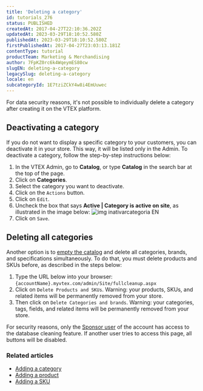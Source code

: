 ```yaml
---
title: 'Deleting a category'
id: tutorials_276
status: PUBLISHED
createdAt: 2017-04-27T22:10:36.202Z
updatedAt: 2023-03-29T18:10:52.580Z
publishedAt: 2023-03-29T18:10:52.580Z
firstPublishedAt: 2017-04-27T23:03:13.181Z
contentType: tutorial
productTeam: Marketing & Merchandising
author: 7FpKZ0rc6k4WqeymES80cw
slugEN: deleting-a-category
legacySlug: deleting-a-category
locale: en
subcategoryId: 1E7tziZCkY4w8i4EmUuwec
---
```


For data security reasons, it's not possible to individually delete a category after creating it on the VTEX platform. 

## Deactivating a category

If you do not want to display a specific category to your customers, you can deactivate it in your store. This way, it will be listed only in the Admin. To deactivate a category, follow the step-by-step instructions below:

1. In the VTEX Admin, go to __Catalog__, or type __Catalog__ in the search bar at the top of the page.
2. Click on __Categories__.
3. Select the category you want to deactivate.
4. Click on the `Actions` button.
5. Click on `Edit`.
6. Uncheck the box that says __Active | Category is active on site__, as illustrated in the image below: ![img inativarcategoria EN](//images.ctfassets.net/alneenqid6w5/6SzDebwe2AzOlz9PjlaHNP/b1056e64bedc8a7f495dde49b87b735e/img_inativarcategoria_EN.png)
7. Click on `Save`.

## Deleting all categories

Another option is to [empty the catalog](https://help.vtex.com/en/tutorial/entendendo-a-manutencao-da-base-de-dados--34P9LGs7BCIQK6acQom802) and delete all categories, brands, and specifications simultaneously. To do that, you must delete products and SKUs before, as described in the steps below:

1. Type the URL below into your browser: `{accountName}.myvtex.com/admin/Site/fullcleanup.aspx`
2. Click on `Delete Products and SKUs`. Warning: your products, SKUs, and related items will be permanently removed from your store.
3. Then click on `Delete Categories and brands`. Warning: your categories, tags, fields, and related items will be permanently removed from your store.

<div class="alert alert-warning"> <p>For security reasons, only the <a href="https://help.vtex.com/en/tutorial/o-que-e-o-usuario-master--3oPr7YuIkEYqUGmEqIMSEy">Sponsor user</a> of the account has access to the database cleaning feature. If another user tries to access this page, all buttons will be disabled.</p></div>

### Related articles
- [Adding a category](/en/tutorial/registering-a-category)
- [Adding a product](/en/tutorial/registering-a-product)
- [Adding a SKU](/en/tutorial/registering-sku)
